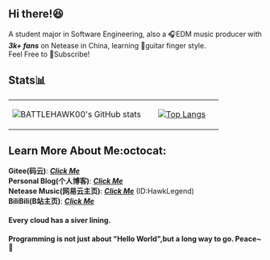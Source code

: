 ## Hi there!:satisfied:
A student major in Software Engineering, also a :headphones:EDM music producer with ***3k+ fans*** on Netease in China, learning :guitar:guitar finger style.   
Feel Free to :bell:Subscribe!
## Stats:bar_chart:

<table>
<tr>
<td valign="top" width="65%" align="center">
  
![BATTLEHAWK00's GitHub stats](https://github-readme-stats.vercel.app/api?username=battlehawk00&show_icons=true&theme=tokyonight&count_private=true)  
  
</td>
<td valign="top" width="35%" align="center">
  
[![Top Langs](https://github-readme-stats.vercel.app/api/top-langs/?username=battlehawk00&show_icons=true&theme=tokyonight&hide=HTML,CSS,VUE,JAVASCRIPT)](https://github.com/anuraghazra/github-readme-stats)
  
</td>
</tr>
</table>

## Learn More About Me:octocat:
**Gitee(码云)**: ***[Click Me](https://gitee.com/battlehawk)***  
**Personal Blog(个人博客)**: ***[Click Me](//battlehawk233.cn)***  
**Netease Music(网易云主页)**: ***[Click Me](//music.163.com/#/user/home?id=66732339)*** (ID:HawkLegend)  
**BiliBili(B站主页)**: ***[Click Me](https://space.bilibili.com/4916371)***

#### Every cloud has a siver lining.
#### Programming is not just about "Hello World",but a long way to go. Peace~:tada:
